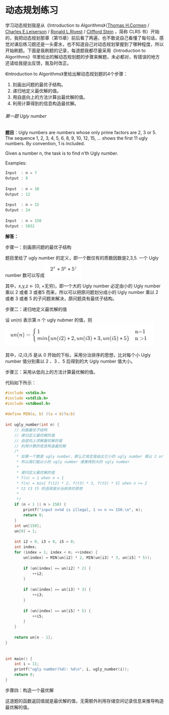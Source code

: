 # 动态规划练习

学习动态规划我是从《Introduction to Algorithms》（[Thomas H.Cormen](https://book.douban.com/search/Thomas%20H.Cormen) / [Charles E.Leiserson](https://book.douban.com/search/Charles%20E.Leiserson) / [Ronald L.Rivest](https://book.douban.com/search/Ronald%20L.Rivest) / [Clifford Stein](https://book.douban.com/search/Clifford%20Stein) ，简称 CLRS 书）开始的，我把动态规划那章（第15章）前后看了两遍，也不敢说自己看懂了每句话，感觉对课后练习题还是一头雾水，也不知道自己对动态规划掌握到了哪种程度，所以开始刷题。下面是我刷题的记录，每道题我都尽量采用《Introduction to Algorithms》书里给出的解动态规划题的步骤来解题，未必都对，有错误的地方还请给我提出反馈，我及时改正。

《Introduction to Algorithms》里给出解动态规划题的4个步骤：

1. 刻画出问题的最优子结构。
2. 递归地定义最优解的值。
3. 用自底向上的方法计算出最优解的值。
4. 利用计算得到的信息构造最优解。

###### 第一题 Ugly number

**题目**：Ugly numbers are numbers whose only prime factors are 2, 3 or 5. The sequence 1, 2, 3, 4, 5, 6, 8, 9, 10, 12, 15, … shows the first 11 ugly numbers. By convention, 1 is included.

Given a number n, the task is to find n’th Ugly number.

Examples:

```c
Input  : n = 7
Output : 8

Input  : n = 10
Output : 12

Input  : n = 15
Output : 24

Input  : n = 150
Output : 5832
```

**解答：** 

步骤一：刻画原问题的最优子结构

题目里给了 ugly number 的定义，即一个数仅有的质数因数是2,3,5. 一个 Ugly number 数可以写成![](../images/235.jpg)

其中，x,y,z <- [0, +无穷)，即一个大的 Ugly number 必定由小的 Ugly number 乘以 2 或者 3 或者5 而来，所以可以把原问题划分成小的 Ugly number 乘以 2 或者 3 或者 5 的子问题来解决，原问题具有最优子结构。

步骤二：递归地定义最优解的值

设 un(n) 表示第 n 个 ugly nubmer 的值，则![](../images/un(n).jpg)

其中，i2,i3,i5 是从 0 开始的下标，采用分治排序的思想，比对每个小 Ugly number 值分别乘以 2 、3 、5 后得到的大 Ugly number 值大小。

步骤三：采用从低向上的方法计算最优解的值。

代码如下所示：

```c
#include <stdio.h>
#include <stdlib.h>
#include <stdbool.h>

#define MIN(a, b) ((a < b)?a:b)

int ugly_number(int n) {
    // 刻画最优子结构
    // 递归定义最优解的值
    // 自底向上求解最优解的值
    // 利用计算的信息构造最优解
    /*
     * 如果一个数是 ugly number，那么它肯定是由比它小的 ugly number 乘以 2 or 3 or 5 得到，
     * 所以我们能以小的 ugly number 递推得到大的 ugly number
     *
     * 递归定义最优解的值
     * f(n) = 1 when n = 1
     * f(n) = min{ f(t2) * 2, f(t3) * 3, f(t5) * 5} when n >= 2
     * t2 t3 t5 的选择是分治排序的思想
     *
     */
    if (n < 1 || n > 150) {
        printf("input n=%d is illegal, 1 <= n <= 150.\n", n);
        return 0;
    }
    int un[150];
    un[0] = 1;

    int i2 = 0, i3 = 0, i5 = 0;
    int index;
    for (index = 1; index < n; ++index) {
        un[index] = MIN(un[i2] * 2, MIN(un[i3] * 3, un[i5] * 5));

        if (un[index] == un[i2] * 2) {
            ++i2;
        }

        if (un[index] == un[i3] * 3) {
            ++i3;
        }

        if (un[index] == un[i5] * 5) {
            ++i5;
        }
    }

    return un[n - 1];
}


int main() {
    int i = 11;
    printf("ugly number(%d): %d\n", i, ugly_number(i));
    return 0;
}
```

步骤四：构造一个最优解

这道题的函数返回值就是最优解的值，无需额外利用存储空间记录信息来推导构造最优解的值。